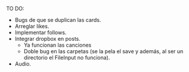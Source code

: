 TO DO:
- Bugs de que se duplican las cards.
- Arreglar likes.
- Implementar follows.
- Integrar dropbox en posts.
  - Ya funcionan las canciones 
  - Doble bug en las carpetas (se la pela el save y además, al ser un directorio el FileInput no funciona).
- Audio.